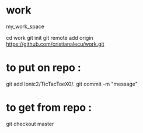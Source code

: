 # work
my_work_space


cd work
git init
git remote add origin https://github.com/cristianalecu/work.git

# to put on repo :
git add Ionic2/TicTacToeX0/*.*
git commit -m "message"


# to get from repo :
git checkout master
